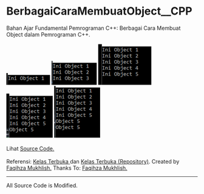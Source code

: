 # BerbagaiCaraMembuatObject__CPP
Bahan Ajar Fundamental Pemrograman C++: Berbagai Cara Membuat Object dalam Pemrograman C++.<br><br>
<img src="https://github.com/RizkyKhapidsyah/BerbagaiCaraMembuatObject__CPP/blob/master/Results/001.PNG">
<img src="https://github.com/RizkyKhapidsyah/BerbagaiCaraMembuatObject__CPP/blob/master/Results/002.PNG">
<img src="https://github.com/RizkyKhapidsyah/BerbagaiCaraMembuatObject__CPP/blob/master/Results/003.PNG">
<img src="https://github.com/RizkyKhapidsyah/BerbagaiCaraMembuatObject__CPP/blob/master/Results/004.PNG">
<img src="https://github.com/RizkyKhapidsyah/BerbagaiCaraMembuatObject__CPP/blob/master/Results/005.PNG"><br><br>
Lihat <a href="https://github.com/RizkyKhapidsyah/BerbagaiCaraMembuatObject__CPP/blob/master/Source.cpp">Source Code.</a><br><br>
Referensi: <a href="https://www.youtube.com/user/faqihzamukhlish"> Kelas Terbuka </a> dan <a href="https://github.com/kelasterbuka"> Kelas Terbuka (Repository)</a>. Created by <a href="https://github.com/faqihza">Faqihza Mukhlish.</a> Thanks To: <a href="https://www.youtube.com/channel/UCRGHjysoCemh4y7tCJQs30w/about">Faqihza Mukhlish.</a><br>

-----
All Source Code is Modified.
